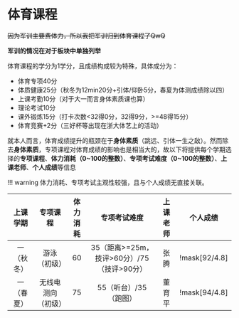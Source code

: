 # 体育课程

~~因为军训主要费体力，所以我把军训归到体育课程了QwQ~~

**军训的情况在对于板块中单独列举**

体育课程的学分为1学分，且成绩构成较为特殊，具体成分为：

- 体育专项40分
- 体质健康25分（秋冬为12min20分+引体/仰卧5分，春夏为体测成绩除以四）
- 上课考勤10分（对于大一而言身体素质课也算）
- 理论考试10分
- 课外锻炼15分（打卡次数<32得0分，32得9分，>=48得15分）
- 体育竞赛+2分（三好杯等出现在浙大体艺上的活动）

就本人而言，体育成绩提升的瓶颈在于**身体素质**（跳远、引体一生之敌）。然而除去**身体素质**，专项课程对体育成绩的影响也是相当大的，故以下将提供每个学期选择的**专项课程**、**体力消耗（0\~100的整数）**、**专项考试难度（0\~100的整数）**、**上课老师**、**个人成绩**等信息

!!! warning
    体力消耗、专项考试主观性较强，且与个人成绩无直接关联。

| 上课学期 | 专项课程 | 体力消耗 | 专项考试难度 | 上课老师 | 个人成绩 | 
| :-: | :-: | :-: | :-: | :-: | :-: | 
| 一（秋冬） | 游泳（初级） | 60 | 35（距离>=25m，技评>60分）/75（技评>90分） | 张腾 | !mask[92/4.8] | 
| 一（春夏） | 无线电测向（初级） | 75 | 55（听台）/35（跑图） | 董育平 | !mask[94/4.8] | 